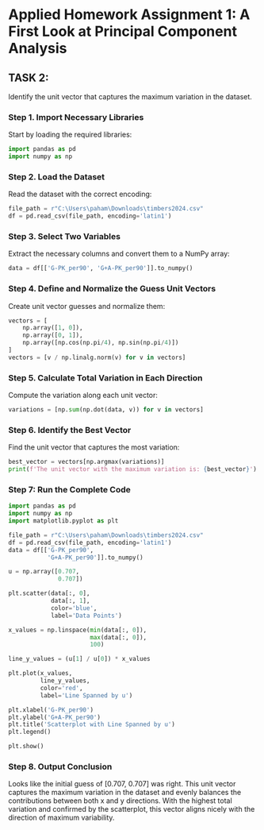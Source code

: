 # Applied Homework Assignment 1: A First Look at Principal Component Analysis  

## TASK 2:  
Identify the unit vector that captures the maximum variation in the dataset.

### Step 1. Import Necessary Libraries  
Start by loading the required libraries:  
```python
import pandas as pd
import numpy as np
```

### Step 2. Load the Dataset  
Read the dataset with the correct encoding:  
```python
file_path = r"C:\Users\paham\Downloads\timbers2024.csv"
df = pd.read_csv(file_path, encoding='latin1')
```

### Step 3. Select Two Variables  
Extract the necessary columns and convert them to a NumPy array:  
```python
data = df[['G-PK_per90', 'G+A-PK_per90']].to_numpy()
```

### Step 4. Define and Normalize the Guess Unit Vectors  
Create unit vector guesses and normalize them:  
```python
vectors = [
    np.array([1, 0]), 
    np.array([0, 1]), 
    np.array([np.cos(np.pi/4), np.sin(np.pi/4)])
]
vectors = [v / np.linalg.norm(v) for v in vectors]
```

### Step 5. Calculate Total Variation in Each Direction  
Compute the variation along each unit vector:  
```python
variations = [np.sum(np.dot(data, v)) for v in vectors]
```

### Step 6. Identify the Best Vector  
Find the unit vector that captures the most variation:  
```python
best_vector = vectors[np.argmax(variations)]
print(f'The unit vector with the maximum variation is: {best_vector}')
```

### Step 7: Run the Complete Code
```python
import pandas as pd
import numpy as np
import matplotlib.pyplot as plt

file_path = r"C:\Users\paham\Downloads\timbers2024.csv"
df = pd.read_csv(file_path, encoding='latin1')
data = df[['G-PK_per90', 
           'G+A-PK_per90']].to_numpy()

u = np.array([0.707, 
              0.707])

plt.scatter(data[:, 0], 
            data[:, 1], 
            color='blue', 
            label='Data Points')

x_values = np.linspace(min(data[:, 0]), 
                       max(data[:, 0]), 
                       100)

line_y_values = (u[1] / u[0]) * x_values

plt.plot(x_values, 
         line_y_values, 
         color='red', 
         label='Line Spanned by u')

plt.xlabel('G-PK_per90')
plt.ylabel('G+A-PK_per90')
plt.title('Scatterplot with Line Spanned by u')
plt.legend()

plt.show()
```
### Step 8. Output Conclusion
Looks like the initial guess of [0.707, 0.707] was right. This unit vector captures the maximum variation in the dataset and evenly balances the contributions between both x and y directions. With the highest total variation and confirmed by the scatterplot, this vector aligns nicely with the direction of maximum variability.